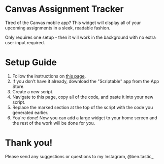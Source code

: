 # Canvas Assignment Tracker
Tired of the Canvas mobile app? This widget will display all of your upcoming assignments in a sleek, readable fashion. 

Only requires one setup - then it will work in the background with no extra user input required.

# Setup Guide

1. Follow the instructions on [this page](https://docs.google.com/document/d/1X1ML6tQHWNvEXuhORX2N_TMJwtaVBaPAdpejnXwAyiU/edit?usp=sharing).
2. If you don't have it already, download the "Scriptable" app from the App Store.
3. Create a new script.
4. Navigate to this page, copy all of the code, and paste it into your new script.
5. Replace the marked section at the top of the script with the code you generated earlier.
6. You're done! Now you can add a large widget to your home screen and the rest of the work will be done for you.

# Thank you!

Please send any suggestions or questions to my Instagram, @ben.tastic_

